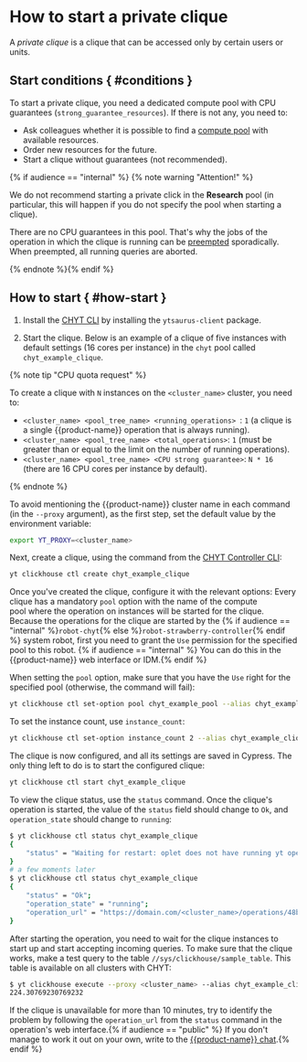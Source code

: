 # How to start a private clique

A *private clique* is a clique that can be accessed only by certain users or units.

## Start conditions { #conditions }
To start a private clique, you need a dedicated compute pool with CPU guarantees (`strong_guarantee_resources`). If there is not any, you need to:

- Ask colleagues whether it is possible to find a [compute pool](../../../../../user-guide/data-processing/scheduler/scheduler-and-pools.md) with available resources.
- Order new resources for the future.
- Start a clique without guarantees (not recommended).

{% if audience == "internal" %}
{% note warning "Attention!" %}

We do not recommend starting a private click in the **Research** pool (in particular, this will happen if you do not specify the pool when starting a clique).

There are no CPU guarantees in this pool. That's why the jobs of the operation in which the clique is running can be [preempted](../../../../../user-guide/data-processing/chyt/cliques/resources.md) sporadically. When preempted, all running queries are aborted.


{% endnote %}{% endif %}

## How to start { #how-start }

1. Install the [CHYT CLI](../../../../../user-guide/data-processing/chyt/cli-and-api.md) by installing the `ytsaurus-client` package.

2. Start the clique. Below is an example of a clique of five instances with default settings (16 cores per instance) in the `chyt` pool called `chyt_example_clique`.

{% note tip "CPU quota request" %}

To create a clique with `N` instances on the `<cluster_name>` cluster, you need to:
- `<cluster_name> <pool_tree_name> <running_operations> `: `1` (a clique is a single {{product-name}} operation that is always running).
- `<cluster_name> <pool_tree_name> <total_operations>`: `1` (must be greater than or equal to the limit on the number of running operations).
- `<cluster_name> <pool_tree_name> <CPU strong guarantee>`: `N * 16` (there are 16 CPU cores per instance by default).


{% endnote %}

To avoid mentioning the {{product-name}} cluster name in each command (in the `--proxy` argument), as the first step, set the default value by the environment variable:

```bash
export YT_PROXY=<cluster_name>
```

Next, create a clique, using the command from the [CHYT Controller CLI](../../../../../user-guide/data-processing/chyt/cliques/controller.md):

```bash
yt clickhouse ctl create chyt_example_clique
```
Once you've created the clique, configure it with the relevant options: Every clique has a mandatory `pool` option with the name of the compute pool where the operation on instances will be started for the clique. Because the operations for the clique are started by the {% if audience == "internal" %}`robot-chyt`{% else %}`robot-strawberry-controller`{% endif %} system robot, first you need to grant the `Use` permission for the specified pool to this robot. {% if audience == "internal" %}
You can do this in the {{product-name}} web interface or IDM.{% endif %}

When setting the `pool` option, make sure that you have the `Use` right for the specified pool (otherwise, the command will fail):

```bash
yt clickhouse ctl set-option pool chyt_example_pool --alias chyt_example_clique
```

To set the instance count, use `instance_count`:

```bash
yt clickhouse ctl set-option instance_count 2 --alias chyt_example_clique
```

The clique is now configured, and all its settings are saved in Cypress. The only thing left to do is to start the configured clique:

```bash
yt clickhouse ctl start chyt_example_clique
```

To view the clique status, use the `status` command. Once the clique's operation is started, the value of the `status` field should change to `Ok`, and `operation_state` should change to `running`:

```bash
$ yt clickhouse ctl status chyt_example_clique
{
    "status" = "Waiting for restart: oplet does not have running yt operation";
}
# a few moments later
$ yt clickhouse ctl status chyt_example_clique
{
    "status" = "Ok";
    "operation_state" = "running";
    "operation_url" = "https://domain.com/<cluster_name>/operations/48bdec5d-ed641014-3fe03e8-4289d62e";
}
```

After starting the operation, you need to wait for the clique instances to start up and start accepting incoming queries. To make sure that the clique works, make a test query to the table `//sys/clickhouse/sample_table`. This table is available on all clusters with CHYT:

```bash
$ yt clickhouse execute --proxy <cluster_name> --alias chyt_example_clique 'select avg(a) from `//sys/clickhouse/sample_table`'
224.30769230769232
```

If the clique is unavailable for more than 10 minutes, try to identify the problem by following the `operation_url` from the `status` command in the operation's web interface.{% if audience == "public" %} If you don't manage to work it out on your own, write to the [{{product-name}} chat](https://t.me/ytsaurus_ru).{% endif %}
